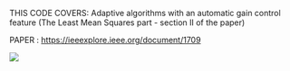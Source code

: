 THIS CODE COVERS: Adaptive algorithms with an automatic gain control feature (The Least Mean Squares part - section II of the paper)

PAPER : https://ieeexplore.ieee.org/document/1709

<img src="/imgs/img1.png?sanitize=true&raw=true" />
